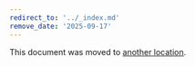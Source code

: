 ```yaml
---
redirect_to: '../_index.md'
remove_date: '2025-09-17'
---
```


<!-- markdownlint-disable -->

This document was moved to [another location](../_index.md#getting-started).

<!-- This redirect file can be deleted after <2025-09-17>. -->
<!-- Redirects that point to other docs in the same project expire in three months. -->
<!-- Redirects that point to docs in a different project or site (for example, link is not relative and starts with `https:`) expire in one year. -->
<!-- Before deletion, see: https://docs.gitlab.com/development/documentation/redirects -->
